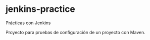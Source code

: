 # jenkins-practice
Prácticas con Jenkins

Proyecto para pruebas de configuración de un proyecto con Maven.

